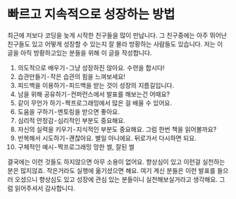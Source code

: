 # 빠르고 지속적으로 성장하는 방법

최근에 저보다 코딩을 늦게 시작한 친구들을 많이 만납니다. 그 친구중에는 아주 뛰어난 친구들도 있고 어떻게 성장할 수 있는지 잘 몰라 방황하는 사람들도 있습니다. 저는 이 글을 아직 방황하고있는 분들을 위해 이 글을 작성합니다.

1. 의도적으로 배우기 - 그냥 성장하진 않아요. 수련을 합시다!
2. 습관만들기 - 작은 습관의 힘을 느껴보세요!
3. 피드백을 이용하기 - 피드백을 받는 것이 성장의 지름길입니다.
4. 남을 위해 공유하기 - 컨퍼런스에서 발표를 해보는건 어때요?
5. 같이 무언가 하기 - 짝프로그래밍에서 많은 걸 배울 수 있어요.
6. 도움을 구하기 - 멘토링을 받으면 좋아요.
7. 심리적 안정감 - 심리적인 부분도 중요해요.
8. 자신의 실력을 키우기 - 지식적인 부분도 중요해요. 그럼 한번 책을 읽어볼까요?
9. 반복해서 시도하기 - 괜찮아요. 별일 아니에요. 뒤로가서 다시하면 되요.
10. 구체적인 예시 - 짝프로그래밍 망한 썰, 잘된 썰

결국에는 이런 것들도 하지않으면 아무 소용이 없어요. 향상심이 있고 이런걸 실천하는 분은 많지않죠. 작은거라도 실행에 옮기셨으면 해요. 여기 계신 분들은 이런 발표를 들으러 오셨으니 향상심도 있고 성장에 관심 있는 분들이니 실천해보실거라고 생각해요. 그럼 읽어주셔서 감사합니다.
